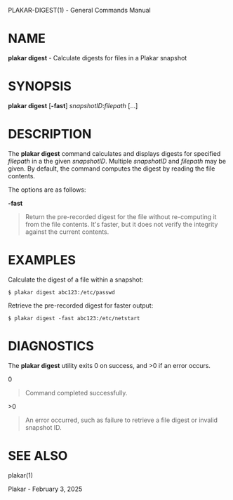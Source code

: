 PLAKAR-DIGEST(1) - General Commands Manual

# NAME

**plakar digest** - Calculate digests for files in a Plakar snapshot

# SYNOPSIS

**plakar digest**
\[**-fast**]
*snapshotID*:*filepath*&nbsp;\[...]

# DESCRIPTION

The
**plakar digest**
command calculates and displays digests for specified
*filepath*
in a the given
*snapshotID*.
Multiple
*snapshotID*
and
*filepath*
may be given.
By default, the command computes the digest by reading the file
contents.

The options are as follows:

**-fast**

> Return the pre-recorded digest for the file without re-computing it
> from the file contents.
> It's faster, but it does not verify the integrity against the current
> contents.

# EXAMPLES

Calculate the digest of a file within a snapshot:

	$ plakar digest abc123:/etc/passwd

Retrieve the pre-recorded digest for faster output:

	$ plakar digest -fast abc123:/etc/netstart

# DIAGNOSTICS

The **plakar digest** utility exits&#160;0 on success, and&#160;&gt;0 if an error occurs.

0

> Command completed successfully.

&gt;0

> An error occurred, such as failure to retrieve a file digest or
> invalid snapshot ID.

# SEE ALSO

plakar(1)

Plakar - February 3, 2025
